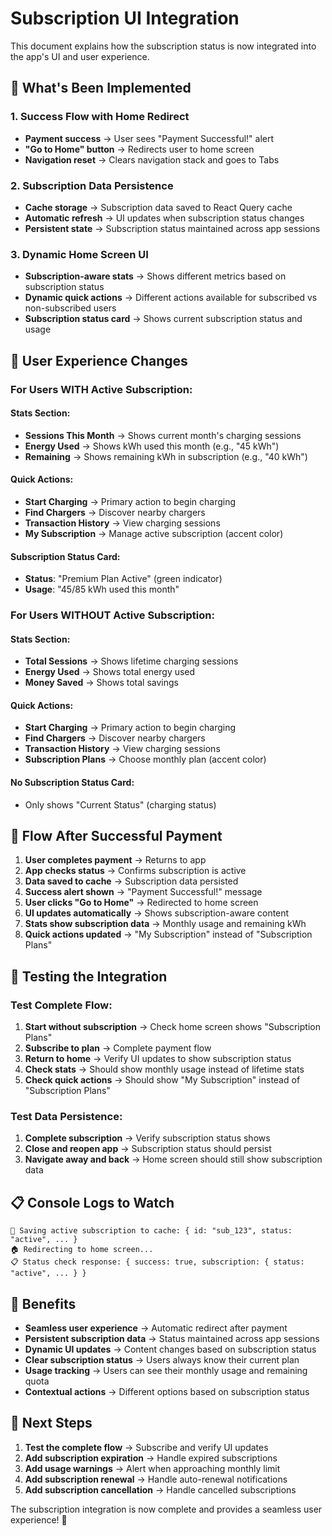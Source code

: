 # Subscription UI Integration

This document explains how the subscription status is now integrated into the app's UI and user experience.

## 🎯 **What's Been Implemented**

### **1. Success Flow with Home Redirect**
- **Payment success** → User sees "Payment Successful!" alert
- **"Go to Home" button** → Redirects user to home screen
- **Navigation reset** → Clears navigation stack and goes to Tabs

### **2. Subscription Data Persistence**
- **Cache storage** → Subscription data saved to React Query cache
- **Automatic refresh** → UI updates when subscription status changes
- **Persistent state** → Subscription status maintained across app sessions

### **3. Dynamic Home Screen UI**
- **Subscription-aware stats** → Shows different metrics based on subscription status
- **Dynamic quick actions** → Different actions available for subscribed vs non-subscribed users
- **Subscription status card** → Shows current subscription status and usage

## 📱 **User Experience Changes**

### **For Users WITH Active Subscription:**

#### **Stats Section:**
- **Sessions This Month** → Shows current month's charging sessions
- **Energy Used** → Shows kWh used this month (e.g., "45 kWh")
- **Remaining** → Shows remaining kWh in subscription (e.g., "40 kWh")

#### **Quick Actions:**
- **Start Charging** → Primary action to begin charging
- **Find Chargers** → Discover nearby chargers
- **Transaction History** → View charging sessions
- **My Subscription** → Manage active subscription (accent color)

#### **Subscription Status Card:**
- **Status**: "Premium Plan Active" (green indicator)
- **Usage**: "45/85 kWh used this month"

### **For Users WITHOUT Active Subscription:**

#### **Stats Section:**
- **Total Sessions** → Shows lifetime charging sessions
- **Energy Used** → Shows total energy used
- **Money Saved** → Shows total savings

#### **Quick Actions:**
- **Start Charging** → Primary action to begin charging
- **Find Chargers** → Discover nearby chargers
- **Transaction History** → View charging sessions
- **Subscription Plans** → Choose monthly plan (accent color)

#### **No Subscription Status Card:**
- Only shows "Current Status" (charging status)

## 🔄 **Flow After Successful Payment**

1. **User completes payment** → Returns to app
2. **App checks status** → Confirms subscription is active
3. **Data saved to cache** → Subscription data persisted
4. **Success alert shown** → "Payment Successful!" message
5. **User clicks "Go to Home"** → Redirected to home screen
6. **UI updates automatically** → Shows subscription-aware content
7. **Stats show subscription data** → Monthly usage and remaining kWh
8. **Quick actions updated** → "My Subscription" instead of "Subscription Plans"

## 🧪 **Testing the Integration**

### **Test Complete Flow:**
1. **Start without subscription** → Check home screen shows "Subscription Plans"
2. **Subscribe to plan** → Complete payment flow
3. **Return to home** → Verify UI updates to show subscription status
4. **Check stats** → Should show monthly usage instead of lifetime stats
5. **Check quick actions** → Should show "My Subscription" instead of "Subscription Plans"

### **Test Data Persistence:**
1. **Complete subscription** → Verify subscription status shows
2. **Close and reopen app** → Subscription status should persist
3. **Navigate away and back** → Home screen should still show subscription data

## 📋 **Console Logs to Watch**

```
💾 Saving active subscription to cache: { id: "sub_123", status: "active", ... }
🏠 Redirecting to home screen...
📋 Status check response: { success: true, subscription: { status: "active", ... } }
```

## 🎉 **Benefits**

- **Seamless user experience** → Automatic redirect after payment
- **Persistent subscription data** → Status maintained across app sessions
- **Dynamic UI updates** → Content changes based on subscription status
- **Clear subscription status** → Users always know their current plan
- **Usage tracking** → Users can see their monthly usage and remaining quota
- **Contextual actions** → Different options based on subscription status

## 🔄 **Next Steps**

1. **Test the complete flow** → Subscribe and verify UI updates
2. **Add subscription expiration** → Handle expired subscriptions
3. **Add usage warnings** → Alert when approaching monthly limit
4. **Add subscription renewal** → Handle auto-renewal notifications
5. **Add subscription cancellation** → Handle cancelled subscriptions

The subscription integration is now complete and provides a seamless user experience! 🚀
